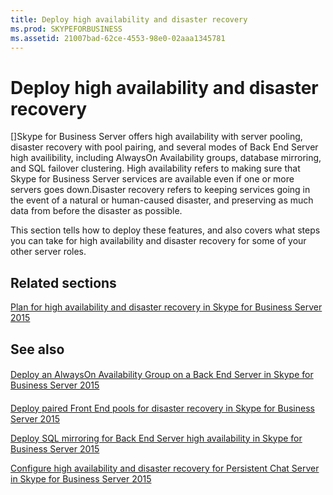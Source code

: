 ```yaml
---
title: Deploy high availability and disaster recovery
ms.prod: SKYPEFORBUSINESS
ms.assetid: 21007bad-62ce-4553-98e0-02aaa1345781
---
```



# Deploy high availability and disaster recovery
[]Skype for Business Server offers high availability with server pooling, disaster recovery with pool pairing, and several modes of Back End Server high availibility, including AlwaysOn Availability groups, database mirroring, and SQL failover clustering. 
High availability refers to making sure that Skype for Business Server services are available even if one or more servers goes down.Disaster recovery refers to keeping services going in the event of a natural or human-caused disaster, and preserving as much data from before the disaster as possible.
  
    
    

This section tells how to deploy these features, and also covers what steps you can take for high availability and disaster recovery for some of your other server roles.
## Related sections

 [Plan for high availability and disaster recovery in Skype for Business Server 2015](plan-for-high-availability-and-disaster-recovery-in-skype-for-business-server-20.md)
  
    
    

## See also


#### 


  
    
    
 [Deploy an AlwaysOn Availability Group on a Back End Server in Skype for Business Server 2015](deploy-an-alwayson-availability-group-on-a-back-end-server-in-skype-for-business.md)
#### 


  
    
    
 [Deploy paired Front End pools for disaster recovery in Skype for Business Server 2015](deploy-paired-front-end-pools-for-disaster-recovery-in-skype-for-business-server.md)
  
    
    
 [Deploy SQL mirroring for Back End Server high availability in Skype for Business Server 2015](deploy-sql-mirroring-for-back-end-server-high-availability-in-skype-for-business.md)
  
    
    
 [Configure high availability and disaster recovery for Persistent Chat Server in Skype for Business Server 2015](configure-high-availability-and-disaster-recovery-for-persistent-chat-server-in.md)
